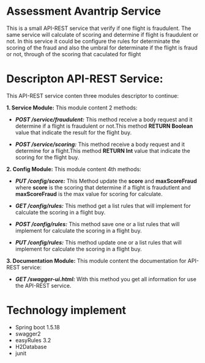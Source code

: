 Assessment Avantrip Service
===========================
This is a small API-REST service that verify if one flight is fraudulent.
The same service will calculate of scoring and determine if flight is fraudulent or not. In this service it could be configure the rules for determinate the scoring of the fraud and also the umbral for determinate if the flight is fraud or not, through of the scoring that caculated for flight 


Descripton API-REST Service:
============================
This API-REST service conten three modules descriptor to continue:
  
**1. Service Module:**
  This module content 2 methods:
  - **_POST /service/fraudulent:_** This method receive a body request and it determine if a flight is fraudulent or not.This method **RETURN Boolean** value that indicate the result for the flight buy.
  
  - **_POST /service/scoring:_** This method receive a body request and it determine for a flight.This method **RETURN Int** value that indicate the scoring for the flight buy.
  
  
**2. Config Module:**
  This module content 4th methods:
  - **_PUT /config/score:_** This Method update the **score** and **maxScoreFraud** where **score** is the scoring that determine if a flight is fraudutlent and **maxScoreFraud** is the max value for scoring for calculate.
  
  - **_GET /config/rules:_** This method get a list rules that will implement for calculate the scoring in a flight buy.
  
  - **_POST /config/rules:_** This method save one or a list rules that will implement for calculate the scoring in a flight buy.
  
  - **_PUT /config/rules:_** This method update one or a list rules that will implement for calculate the scoring in a flight buy.
  
  
  **3. Documentation Module:**
  This module content the documentation for API-REST service:
  - **_GET /swagger-ui.html:_** With this method you get all information for use the API-REST service.



**Technology implement**
========================
  - Spring boot 1.5.18
  - swagger2
  - easyRules 3.2
  - H2Database
  - junit
